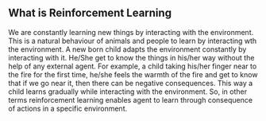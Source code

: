 ## What is Reinforcement Learning
We are constantly learning new things by interacting with the environment. This is a natural behaviour of animals and people to learn by interacting wth the environment.
A new born child adapts the environment constantly by interacting with it. He/She get to know the things in his/her way without the help of any external agent. For example,
a child taking his/her finger near to the fire for the first time, he/she feels the warmth of the fire and get to know that if we go near it, then there can be negative consequences.
This way a child learns gradually while interacting with the environment. So, in other terms reinforcement learning enables agent to learn through consequence of actions in a
specific environment.
